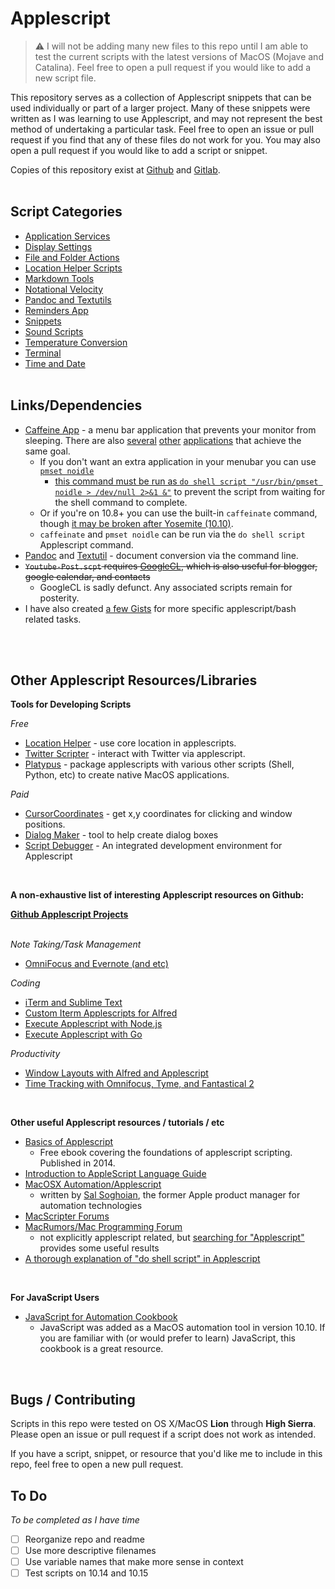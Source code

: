 Applescript
============

> ⚠️ I will not be adding many new files to this repo until I am able to test the current scripts with the latest versions of MacOS (Mojave and Catalina). Feel free to open a pull request if you would like to add a new script file.


This repository serves as a collection of Applescript snippets that can be used individually or part of a larger project. Many of these snippets were written as I was learning to use Applescript, and may not represent the best method of undertaking a particular task. Feel free to open an issue or pull request if you find that any of these files do not work for you. You may also open a pull request if you would like to add a script or snippet.

Copies of this repository exist at [Github](https://github.com/unforswearing/applescript) and [Gitlab](https://gitlab.com/unforswearing/applescript).
<BR><BR>

## Script Categories

- [Application Services](./Application%20Services)
- [Display Settings](./Display%20Settings)
- [File and Folder Actions](./File%20and%20Folder%20Actions)
- [Location Helper Scripts](./Location%20Helper%20Scripts)
- [Markdown Tools](./Markdown%20Tools)
- [Notational Velocity](./Notational%20Velocity)
- [Pandoc and Textutils](./Pandoc%20and%20Textutils)
- [Reminders App](./Reminders%20App)
- [Snippets](./Snippets)
- [Sound Scripts](./Sound%20Scripts)
- [Temperature Conversion](./Temperature%20Conversion)
- [Terminal](./Terminal)
- [Time and Date](./Time%20and%20Date)
  <BR><BR>


## Links/Dependencies

- [Caffeine App](http://lightheadsw.com/caffeine/) - a menu bar application that prevents your monitor from sleeping. There are also [several](https://itunes.apple.com/us/app/caffeinated-anti-sleep-app/id1362171212?mt=12) [other](https://itunes.apple.com/us/app/amphetamine/id937984704?mt=12) [applications](https://github.com/newmarcel/KeepingYouAwake) that achieve the same goal.
  - If you don't want an extra application in your menubar you can use [`pmset noidle`](https://apple.stackexchange.com/a/1459)
    - [this command must be run as `do shell script "/usr/bin/pmset noidle > /dev/null 2>&1 &"`](https://discussions.apple.com/thread/323661?answerId=323661021#323661021) to prevent the script from waiting for the shell command to complete.
  - Or if you're on 10.8+ you can use the built-in `caffeinate` command, though [it may be broken after Yosemite (10.10)](https://discussions.apple.com/thread/7858428).
  - `caffeinate` and `pmset noidle` can be run via the `do shell script` Applescript command.
- [Pandoc](http://johnmacfarlane.net/pandoc/) and [Textutil](https://ss64.com/osx/textutil.html) - document conversion via the command line.
- <s>`Youtube-Post.scpt` requires [GoogleCL](https://code.google.com/p/googlecl/), which is also useful for blogger, google calendar, and contacts</s>
  - GoogleCL is sadly defunct. Any associated scripts remain for posterity.
- I have also created [a few Gists](https://gist.github.com/unforswearing?s=applescript) for more specific applescript/bash related tasks.

<BR><BR>

## Other Applescript Resources/Libraries

**Tools for Developing Scripts**

*Free*

- [Location Helper](http://www.mousedown.net/mouseware/LocationHelper.html) - use core location in applescripts.
- [Twitter Scripter](http://www.mousedown.net/mouseware/TwitterScripter.html) - interact with Twitter via applescript.
- [Platypus](https://sveinbjorn.org/platypus) - package applescripts with various other scripts (Shell, Python, etc) to create native MacOS applications.

*Paid*

- [CursorCoordinates](http://www.limitpointstore.com/products/cursorcoordinates/)  - get x,y coordinates for clicking and window positions.
- [Dialog Maker](https://itunes.apple.com/us/app/dialog-maker/id457389999?mt=12) - tool to help create dialog boxes
- [Script Debugger](https://latenightsw.com/) - An integrated development environment for Applescript

<br>

**A non-exhaustive list of interesting Applescript resources on Github:**

**[Github Applescript Projects](https://github.com/search?l=AppleScript&q=applescript&type=Repositories)**
<br><br>

*Note Taking/Task Management*
- [OmniFocus and Evernote (and etc)](https://github.com/geekcomputers/Applescript)

*Coding*
- [iTerm and Sublime Text](https://github.com/fallroot/applescript-applets)
- [Custom Iterm Applescripts for Alfred](https://github.com/stuartcryan/custom-iterm-applescripts-for-alfred)
- [Execute Applescript with Node.js](https://github.com/TooTallNate/node-applescript)
- [Execute Applescript with Go](https://github.com/everdev/mack)

*Productivity*
- [Window Layouts with Alfred and Applescript](https://github.com/jgallen23/layouts)
- [Time Tracking with Omnifocus, Tyme, and Fantastical 2](https://github.com/fuxialexander/Applescript)

<br>

**Other useful Applescript resources / tutorials / etc**

- [Basics of Applescript](http://downloads.techbarrack.com/books/programming/AppleScript/website/index.html)
  - Free ebook covering the foundations of applescript scripting. Published in 2014.
- [Introduction to AppleScript Language Guide](https://developer.apple.com/library/archive/documentation/AppleScript/Conceptual/AppleScriptLangGuide/introduction/ASLR_intro.html#//apple_ref/doc/uid/TP40000983)
- [MacOSX Automation/Applescript](https://macosxautomation.com/applescript/)
    - written by [Sal Soghoian](http://macosautomation.com/about.html), the former Apple product manager for automation technologies
- [MacScripter Forums](http://www.macscripter.net/index.php)
- [MacRumors/Mac Programming Forum](https://forums.macrumors.com/forums/mac-programming.73/)
    - not explicitly applescript related, but [searching for "Applescript"](https://forums.macrumors.com/search/4005546/?q=Applescript&o=date) provides some useful results
- [A thorough explanation of "do shell script" in Applescript](https://developer.apple.com/library/archive/technotes/tn2065/_index.html)

<br>

**For JavaScript Users**

- [JavaScript for Automation Cookbook](https://github.com/JXA-Cookbook/JXA-Cookbook/wiki)
  - JavaScript was added as a MacOS automation tool in version 10.10. If you are familiar with (or would prefer to learn) JavaScript, this cookbook is a great resource.

<br>

## Bugs / Contributing

Scripts in this repo were tested on OS X/MacOS **Lion** through **High Sierra**. Please open an issue or pull request if a script does not work as intended.

If you have a script, snippet, or resource that you'd like me to include in this repo, feel free to open a new pull request.

## To Do

*To be completed as I have time*

- [ ] Reorganize repo and readme
- [ ] Use more descriptive filenames
- [ ] Use variable names that make more sense in context
- [ ] Test scripts on 10.14 and 10.15